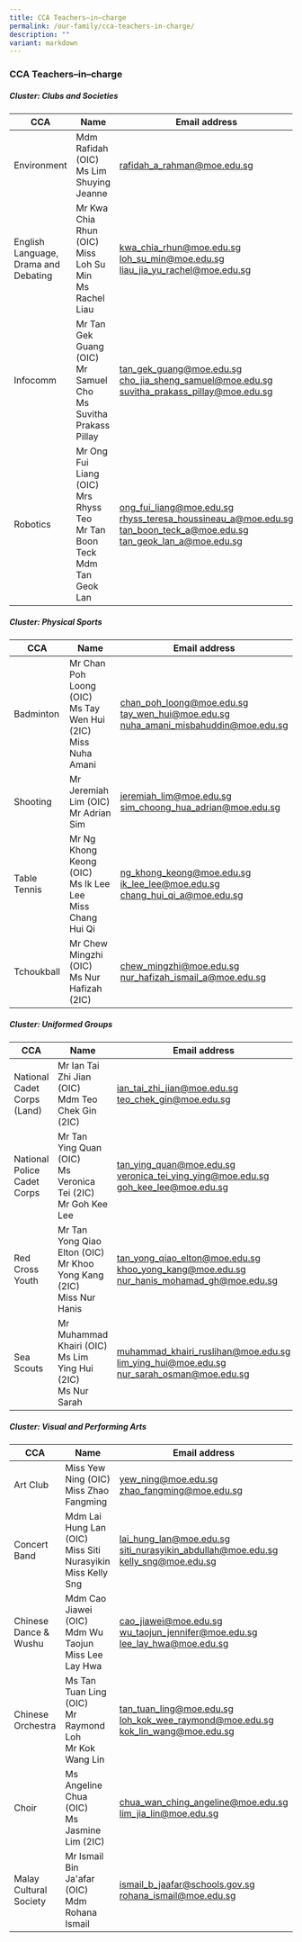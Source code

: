 ```yaml
---
title: CCA Teachers–in–charge
permalink: /our-family/cca-teachers-in-charge/
description: ""
variant: markdown
---
```

### **CCA Teachers–in–charge**

##### **Cluster: Clubs and Societies**

| CCA | Name | Email address |
|---|---|---|
| Environment | Mdm Rafidah (OIC) <br> Ms Lim Shuying Jeanne | rafidah_a_rahman@moe.edu.sg<br> |
| English Language, Drama and Debating | Mr Kwa Chia Rhun (OIC)<br>Miss Loh Su Min<br>Ms Rachel Liau | kwa_chia_rhun@moe.edu.sg<br>loh_su_min@moe.edu.sg<br>liau_jia_yu_rachel@moe.edu.sg |
| Infocomm | Mr Tan Gek Guang (OIC)<br>Mr Samuel Cho <br>Ms Suvitha Prakass Pillay | tan_gek_guang@moe.edu.sg<br>cho_jia_sheng_samuel@moe.edu.sg<br>suvitha_prakass_pillay@moe.edu.sg|
| Robotics | Mr Ong Fui Liang (OIC)<br>Mrs Rhyss Teo<br>Mr Tan Boon Teck<br>Mdm Tan Geok Lan | ong_fui_liang@moe.edu.sg<br>rhyss_teresa_houssineau_a@moe.edu.sg<br>tan_boon_teck_a@moe.edu.sg<br>tan_geok_lan_a@moe.edu.sg |

##### **Cluster: Physical Sports**

| CCA | Name | Email address |
|---|---|---|
| Badminton | Mr Chan Poh Loong (OIC)<br>Ms Tay Wen Hui (2IC)<br>Miss Nuha Amani | chan_poh_loong@moe.edu.sg<br>tay_wen_hui@moe.edu.sg<br>nuha_amani_misbahuddin@moe.edu.sg |
| Shooting | Mr Jeremiah Lim (OIC)<br> Mr Adrian Sim | jeremiah_lim@moe.edu.sg<br>sim_choong_hua_adrian@moe.edu.sg |
| Table Tennis | Mr Ng Khong Keong (OIC)<br>Ms Ik Lee Lee <br>Miss Chang Hui Qi | ng_khong_keong@moe.edu.sg<br>ik_lee_lee@moe.edu.sg<br> chang_hui_qi_a@moe.edu.sg |
| Tchoukball | Mr Chew Mingzhi (OIC)<br>Ms Nur Hafizah (2IC) | chew_mingzhi@moe.edu.sg<br> nur_hafizah_ismail_a@moe.edu.sg|

##### **Cluster: Uniformed Groups**

| CCA | Name | Email address |
|---|---|---|
| National Cadet Corps (Land) | Mr Ian Tai Zhi Jian (OIC)<br>Mdm Teo Chek Gin (2IC) | ian_tai_zhi_jian@moe.edu.sg<br>teo_chek_gin@moe.edu.sg|
| National Police Cadet Corps | Mr Tan Ying Quan (OIC)<br>Ms Veronica Tei (2IC)<br>Mr Goh Kee Lee | tan_ying_quan@moe.edu.sg<br>veronica_tei_ying_ying@moe.edu.sg<br>goh_kee_lee@moe.edu.sg |
| Red Cross Youth | Mr Tan Yong Qiao Elton (OIC)<br>Mr Khoo Yong Kang (2IC) <br> Miss Nur Hanis | tan_yong_qiao_elton@moe.edu.sg<br>khoo_yong_kang@moe.edu.sg<br>nur_hanis_mohamad_gh@moe.edu.sg |
| Sea Scouts | Mr Muhammad Khairi (OIC)<br>Ms Lim Ying Hui (2IC) <br>Ms Nur Sarah| muhammad_khairi_ruslihan@moe.edu.sg<br>lim_ying_hui@moe.edu.sg<br>nur_sarah_osman@moe.edu.sg|

##### **Cluster: Visual and Performing Arts**

| CCA | Name | Email address |
|---|---|---|
| Art Club | Miss Yew Ning (OIC)<br>Miss Zhao Fangming | yew_ning@moe.edu.sg<br>zhao_fangming@moe.edu.sg|
| Concert Band | Mdm Lai Hung Lan (OIC)<br>Miss Siti Nurasyikin<br>Miss Kelly Sng | lai_hung_lan@moe.edu.sg<br>siti_nurasyikin_abdullah@moe.edu.sg<br>kelly_sng@moe.edu.sg |
| Chinese Dance &amp; Wushu | Mdm Cao Jiawei (OIC)<br>Mdm Wu Taojun<br>Miss Lee Lay Hwa | cao_jiawei@moe.edu.sg<br> wu_taojun_jennifer@moe.edu.sg<br>lee_lay_hwa@moe.edu.sg |
| Chinese Orchestra | Ms Tan Tuan Ling (OIC)<br>Mr Raymond Loh <br>Mr Kok Wang Lin | tan_tuan_ling@moe.edu.sg<br>loh_kok_wee_raymond@moe.edu.sg<br>kok_lin_wang@moe.edu.sg |
| Choir | Ms Angeline Chua (OIC)<br>Ms Jasmine Lim (2IC) | chua_wan_ching_angeline@moe.edu.sg<br>lim_jia_lin@moe.edu.sg |
| Malay Cultural Society | Mr Ismail Bin Ja'afar (OIC)<br>Mdm Rohana Ismail | ismail_b_jaafar@schools.gov.sg<br>rohana_ismail@moe.edu.sg| |